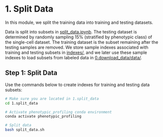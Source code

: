 # 1. Split Data

In this module, we split the training data into training and testing datasets.

Data is split into subsets in [split_data.ipynb](split_data.ipynb).
The testing dataset is determined by randomly sampling 15% (stratified by phenotypic class) of the single-cell dataset.
The training dataset is the subset remaining after the testing samples are removed.
We store sample indexes associated with training and testing subsets in [indexes/](indexes/), and we later use these sample indexes to load subsets from labeled data in [0.download_data/data/](../0.download_data/data/).

## Step 1: Split Data

Use the commands below to create indexes for training and testing data subsets:

```sh
# Make sure you are located in 1.split_data
cd 1.split_data

# Activate phenotypic_profiling conda environment
conda activate phenotypic_profiling

# Split data
bash split_data.sh
```
